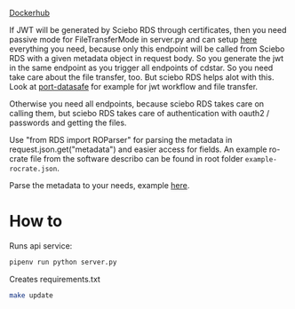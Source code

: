 [Dockerhub](https://hub.docker.com/r/heiss/port_cdstar)

If JWT will be generated by Sciebo RDS through certificates, then you need passive mode for FileTransferMode in server.py and can setup [here](https://github.com/Sciebo-RDS/port_cdstar/blob/main/src/api/project/files.py#L20) everything you need, because only this endpoint will be called from Sciebo RDS with a given metadata object in request body. So you generate the jwt in the same endpoint as you trigger all endpoints of cdstar. So you need take care about the file transfer, too. But sciebo RDS helps alot with this.
Look at [port-datasafe](https://github.com/Sciebo-RDS/port_datasafe/blob/24043d71bfd79a0dd3ca5ade32597b4e1fe45bf1/src/api/project/files.py#L22) for example for jwt workflow and file transfer.

Otherwise you need all endpoints, because sciebo RDS takes care on calling them, but sciebo RDS takes care of authentication with oauth2 / passwords and getting the files.

Use "from RDS import ROParser" for parsing the metadata in request.json.get("metadata") and easier access for fields. An example ro-crate file from the software describo can be found in root folder `example-rocrate.json`.

Parse the metadata to your needs, example [here](https://github.com/Sciebo-RDS/Sciebo-RDS/blob/e0da1be88aa8010f2560d65258e916c150151bf2/RDS/circle1_adapters_and_ports/port_zenodo/src/api/project/project.py#L59).

# How to

Runs api service:

```bash
pipenv run python server.py
```

Creates requirements.txt

```bash
make update
```

